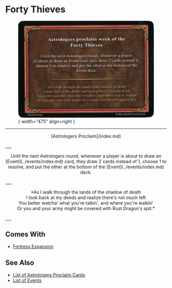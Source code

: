 # Forty Thieves

<figure markdown="span">

![Forty Thieves](../assets/astrologers_proclaim-forty_thieves.webp){ width="475" align=right }

</figure>

___
<p style="text-align: center;" markdown>[Astrologers Proclaim](index.md)</p>
___
<p style="text-align: center;" markdown>Until the next Astrologers round, whenever a player is about to draw an [Event](../events/index.md) card, they draw 2 cards instead of 1, choose 1 to resolve, and put the other at the bottom of the [Event](../events/index.md) deck.</p>
___
<p style="text-align: center;" markdown>*As I walk through the lands of the shadow of death<br>I look back at my deeds and realize there's not much left<br>You better watcha' what you're talkin', and where you're walkin'<br>Or you and your army might be covered with Rust Dragon's spit.*</p>
___


## Comes With

- [Fortress Expansion](../content/fortress_expansion.md)


## See Also

- [List of Astrologers Proclaim Cards](index.md)
- [List of Events](../events/index.md)
